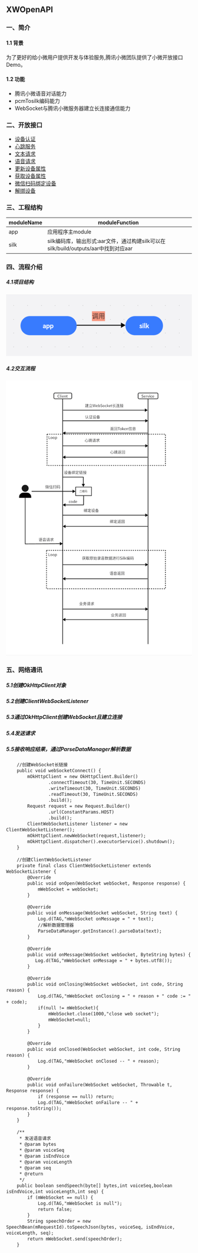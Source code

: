 ## XWOpenAPI
 
### 一、简介
#### 1.1 背景
为了更好的给小微用户提供开发与体验服务,腾讯小微团队提供了小微开放接口Demo。

#### 1.2 功能
- 腾讯小微语音对话能力
- pcmTosilk编码能力
- WebSocket与腾讯小微服务器建立长连接通信能力

### 二、开放接口
- [设备认证](https://developers.weixin.qq.com/doc/xwei/xiaowei-openapi/api_device_auth.html)
- [心跳服务](https://developers.weixin.qq.com/doc/xwei/xiaowei-openapi/api_heartbeat.html)
- [文本请求](https://developers.weixin.qq.com/doc/xwei/xiaowei-openapi/api_text.html)
- [语音请求](https://developers.weixin.qq.com/doc/xwei/xiaowei-openapi/api_voice.html)
- [更新设备属性](https://developers.weixin.qq.com/doc/xwei/xiaowei-openapi/api_update_device_attr.html)
- [获取设备属性](https://developers.weixin.qq.com/doc/xwei/xiaowei-openapi/api_get_device_attr.html)
- [微信扫码绑定设备](https://developers.weixin.qq.com/doc/xwei/xiaowei-openapi/api_wxcode_bind.html)
- [解绑设备](https://developers.weixin.qq.com/doc/xwei/xiaowei-openapi/api_unbind_device.html)

### 三、工程结构
moduleName|moduleFunction
----|-----
app|应用程序主module
silk|silk编码库，输出形式:aar文件，通过构建silk可以在silk/build/outputs/aar中找到对应aar

### 四、流程介绍
##### 4.1项目结构
![项目结构](docs/images/step-1.png)
##### 4.2交互流程
![交互流程](docs/images/step-2.png)

### 五、网络通讯
##### 5.1创建OkHttpClient对象
##### 5.2创建ClientWebSocketListener
##### 5.3通过OkHttpClient创建WebSocket且建立连接
##### 5.4发送请求
##### 5.5接收响应结果，通过ParseDataManager解析数据
```
    //创建WebSocket长链接
    public void webSocketConnect() {
        mOkHttpClient = new OkHttpClient.Builder()
                .connectTimeout(30, TimeUnit.SECONDS)
                .writeTimeout(30, TimeUnit.SECONDS)
                .readTimeout(30, TimeUnit.SECONDS)
                .build();
        Request request = new Request.Builder()
                .url(ConstantParams.HOST)
                .build();
        ClientWebSocketListener listener = new ClientWebSocketListener();
        mOkHttpClient.newWebSocket(request,listener);
        mOkHttpClient.dispatcher().executorService().shutdown();
    }
	
	//创建ClientWebSocketListener 
	private final class ClientWebSocketListener extends WebSocketListener {
        @Override
        public void onOpen(WebSocket webSocket, Response response) {
            mWebSocket = webSocket;           
        }

        @Override
        public void onMessage(WebSocket webSocket, String text) {
            Log.d(TAG,"mWebSocket onMessage = " + text);
			//解析数据管理器
            ParseDataManager.getInstance().parseData(text);
        }

        @Override
        public void onMessage(WebSocket webSocket, ByteString bytes) {
           Log.d(TAG,"mWebSocket onMessage = " + bytes.utf8());
        }

        @Override
        public void onClosing(WebSocket webSocket, int code, String reason) {
            Log.d(TAG,"mWebSocket onClosing = " + reason + " code := " + code);
            if(null != mWebSocket){
                mWebSocket.close(1000,"close web socket");
                mWebSocket=null;
            }
        }

        @Override
        public void onClosed(WebSocket webSocket, int code, String reason) {
            Log.d(TAG,"mWebSocket onClosed -- " + reason);
        }

        @Override
        public void onFailure(WebSocket webSocket, Throwable t,  Response response) {
            if (response == null) return;
            Log.d(TAG,"mWebSocket onFailure -- " + response.toString());
        }
    }
	
	/**
     * 发送语音请求
     * @param bytes
     * @param voiceSeq
     * @param isEndVoice
     * @param voiceLength
     * @param seq
     * @return
     */
    public boolean sendSpeech(byte[] bytes,int voiceSeq,boolean isEndVoice,int voiceLength,int seq) {
        if (mWebSocket == null) {
            Log.d(TAG,"mWebSocket is null");
            return false;
        }
        String speechOrder = new SpeechBean(mRequestId).toSpeechJson(bytes, voiceSeq, isEndVoice, voiceLength, seq);
        return mWebSocket.send(speechOrder);
    }
```
